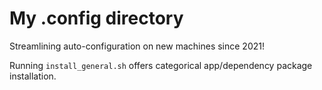 # My .config directory

Streamlining auto-configuration on new machines since 2021!

Running ` install_general.sh ` offers categorical app/dependency package installation.
